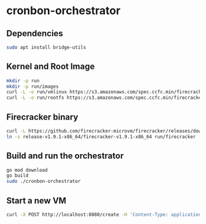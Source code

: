 # cronbon-orchestrator

## Dependencies

```bash
sudo apt install bridge-utils
```

## Kernel and Root Image

```bash
mkdir -p run
mkdir -p run/images
curl -L -o run/vmlinux https://s3.amazonaws.com/spec.ccfc.min/firecracker-ci/v1.10/x86_64/vmlinux-5.10.223
curl -L -o run/rootfs https://s3.amazonaws.com/spec.ccfc.min/firecracker-ci/v1.10/x86_64/ubuntu-22.04.ext4
```

## Firecracker binary

```bash
curl -L https://github.com/firecracker-microvm/firecracker/releases/download/v1.9.1/firecracker-v1.9.1-x86_64.tgz | tar -zx -C run
ln -s release-v1.9.1-x86_64/firecracker-v1.9.1-x86_64 run/firecracker
```

## Build and run the orchestrator

```bash
go mod download
go build
sudo ./cronbon-orchestrator 
```

## Start a new VM

```bash
curl -X POST http://localhost:8080/create -H 'Content-Type: application/json' -d '{"kernel_path": "./run/vmlinux","root_image_path": "./run/rootfs"}'
```
